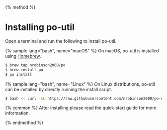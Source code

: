 {% method %}
# Installing po-util

Open a terminal and run the following to install po-util.

{% sample lang="bash", name="macOS" %}
On macOS, po-util is installed using [Homebrew](https://brew.sh).

```bash
$ brew tap nrobinson2000/po
$ brew install po
$ po install
```

{% sample lang="bash", name="Linux" %}
On Linux distributions, po-util can be installed by directly running the install script.

```bash
$ bash <( curl -sL https://raw.githubusercontent.com/nrobinson2000/po-util/master/po-util.sh ) install
```

{% common %}
After installing please read the quick-start guide for more information.

{% endmethod %}
